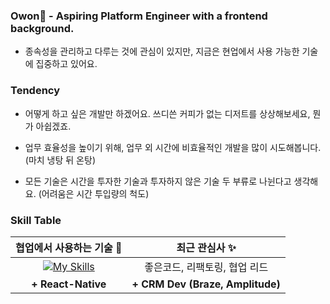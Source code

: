 <div> 
  
### Owon🧗 - Aspiring Platform Engineer with a frontend background.

- 종속성을 관리하고 다루는 것에 관심이 있지만, 지금은 현업에서 사용 가능한 기술에 집중하고 있어요.

### Tendency
- 어떻게 하고 싶은 개발만 하겠어요. 쓰디쓴 커피가 없는 디저트를 상상해보세요, 뭔가 아쉽겠죠.

- 업무 효율성을 높이기 위해, 업무 외 시간에 비효율적인 개발을 많이 시도해봅니다. (마치 냉탕 뒤 온탕)

- 모든 기술은 시간을 투자한 기술과 투자하지 않은 기술 두 부류로 나뉜다고 생각해요. (어려움은 시간 투입량의 척도)




### Skill Table
<div>

| **협업에서 사용하는 기술 💫** | **최근 관심사 ✨** |
|:---:|:---:|
| [![My Skills](https://skillicons.dev/icons?i=ts,react,next,kotlin,spring,aws&perline=13)](#) | 좋은코드, 리팩토링, 협업 리드 |
| **+ React-Native** | **+ CRM Dev (Braze, Amplitude)** |

</div>

  
</div>
